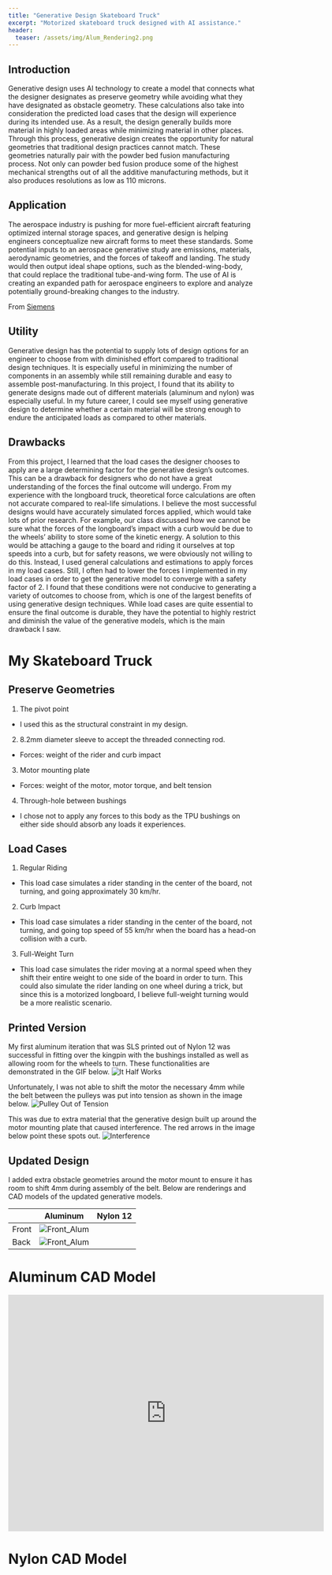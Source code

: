 ```yaml
---
title: "Generative Design Skateboard Truck"
excerpt: "Motorized skateboard truck designed with AI assistance."
header:
  teaser: /assets/img/Alum_Rendering2.png
---
```


## Introduction

Generative design uses AI technology to create a model that connects what the designer designates as preserve geometry while avoiding what they have designated as obstacle geometry. These calculations also take into consideration the predicted load cases that the design will experience during its intended use. As a result, the design generally builds more material in highly loaded areas while minimizing material in other places. Through this process, generative design creates the opportunity for natural geometries that traditional design practices cannot match. These geometries naturally pair with the powder bed fusion manufacturing process. Not only can powder bed fusion produce some of the highest mechanical strengths out of all the additive manufacturing methods, but it also produces resolutions as low as 110 microns. 

## Application

The aerospace industry is pushing for more fuel-efficient aircraft featuring optimized internal storage spaces, and generative design is helping engineers conceptualize new aircraft forms to meet these standards. Some potential inputs to an aerospace generative study are emissions, materials, aerodynamic geometries, and the forces of takeoff and landing. The study would then output ideal shape options, such as the blended-wing-body, that could replace the traditional tube-and-wing form. The use of AI is creating an expanded path for aerospace engineers to explore and analyze potentially ground-breaking changes to the industry.

From [Siemens](https://blogs.sw.siemens.com/thought-leadership/2022/10/10/applying-generative-design-to-aerospace/)

## Utility

Generative design has the potential to supply lots of design options for an engineer to choose from with diminished effort compared to traditional design techniques. It is especially useful in minimizing the number of components in an assembly while still remaining durable and easy to assemble post-manufacturing. In this project, I found that its ability to generate designs made out of different materials (aluminum and nylon) was especially useful. In my future career, I could see myself using generative design to determine whether a certain material will be strong enough to endure the anticipated loads as compared to other materials.

## Drawbacks

From this project, I learned that the load cases the designer chooses to apply are a large determining factor for the generative design’s outcomes. This can be a drawback for designers who do not have a great understanding of the forces the final outcome will undergo. From my experience with the longboard truck, theoretical force calculations are often not accurate compared to real-life simulations. I believe the most successful designs would have accurately simulated forces applied, which would take lots of prior research. For example, our class discussed how we cannot be sure what the forces of the longboard’s impact with a curb would be due to the wheels’ ability to store some of the kinetic energy. A solution to this would be attaching a gauge to the board and riding it ourselves at top speeds into a curb, but for safety reasons, we were obviously not willing to do this. Instead, I used general calculations and estimations to apply forces in my load cases. Still, I often had to lower the forces I implemented in my load cases in order to get the generative model to converge with a safety factor of 2. I found that these conditions were not conducive to generating a variety of outcomes to choose from, which is one of the largest benefits of using generative design techniques. While load cases are quite essential to ensure the final outcome is durable, they have the potential to highly restrict and diminish the value of the generative models, which is the main drawback I saw.

# My Skateboard Truck

## Preserve Geometries

1. The pivot point 
-   I used this as the structural constraint in my design.
2. 8.2mm diameter sleeve to accept the threaded connecting rod.
-   Forces: weight of the rider and curb impact
3. Motor mounting plate
-   Forces: weight of the motor, motor torque, and belt tension
4. Through-hole between bushings
-   I chose not to apply any forces to this body as the TPU bushings on either side should absorb any loads it experiences.

## Load Cases

1. Regular Riding
-   This load case simulates a rider standing in the center of the board, not turning, and going approximately 30 km/hr.
2. Curb Impact
-   This load case simulates a rider standing in the center of the board, not turning, and going top speed of 55 km/hr when the board has a head-on collision with a curb.
3. Full-Weight Turn
-   This load case simulates the rider moving at a normal speed when they shift their entire weight to one side of the board in order to turn. This could also simulate the rider landing on one wheel during a trick, but since this is a motorized longboard, I believe full-weight turning would be a more realistic scenario.

## Printed Version

My first aluminum iteration that was SLS printed out of Nylon 12 was successful in fitting over the kingpin with the bushings installed as well as allowing room for the wheels to turn. These functionalities are demonstrated in the GIF below.
![It Half Works](/assets/img/Turning.gif)

Unfortunately, I was not able to shift the motor the necessary 4mm while the belt between the pulleys was put into tension as shown in the image below. 
![Pulley Out of Tension](/assets/img/LoosePulley.jpg)

This was due to extra material that the generative design built up around the motor mounting plate that caused interference. The red arrows in the image below point these spots out.
![Interference](/assets/img/Interference.jpg)

## Updated Design

I added extra obstacle geometries around the motor mount to ensure it has room to shift 4mm during assembly of the belt. Below are renderings and CAD models of the updated generative models.

|          | Aluminum         | Nylon 12       |
| ---------|--------------------------------------------|:------------------------------------------:|
| Front    | ![Front_Alum](/assets/img/Alum_Rendering1) |    |
| Back     |![Front_Alum](/assets/img/Alum_Rendering2)  |    |


# Aluminum CAD Model
<iframe src="https://vanderbilt643.autodesk360.com/shares/public/SH286ddQT78850c0d8a448e821439a5afdfe?mode=embed" width="640" height="480" allowfullscreen="true" webkitallowfullscreen="true" mozallowfullscreen="true"  frameborder="0"></iframe>

# Nylon CAD Model
